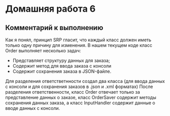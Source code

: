 # Домашняя работа 6

## Комментарий к выполнению

Как я понял, принцип SRP гласит, что каждый класс должен иметь только одну причину для изменения. В нашем текущем коде класс Order выполняет несколько задач:

* Представляет структуру данных для заказа;
* Содержит метод для ввода заказа с консоли
* Содержит сохранения заказа в JSON-файле.

Для разделения ответстветнности создал два класса (для ввода данных с консоли и для сохранения заказов в .json и .xml форматах)
После разделения ответственности, класс Order отвечает только за представление данных о заказе, класс OrderSaver содержит методы сохранения данных заказа,
а класс InputHandler содержит данные о вводе данных с консоли.
